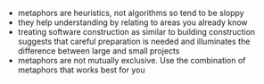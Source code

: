
- metaphors are heuristics, not algorithms so tend to be sloppy
- they help understanding by relating to areas you already know
- treating software construction as similar to building construction suggests that careful preparation is needed and illuminates the difference between large and small projects
- metaphors are not mutually exclusive. Use the combination of metaphors that works best for you